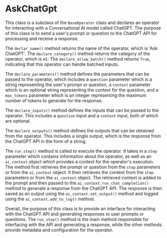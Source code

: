 # **AskChatGpt**

This class is a subclass of the `BaseOperator` class and declares an operator for interacting with a Conversational AI model called ChatGPT. The purpose of this class is to send a user's prompt or question to the ChatGPT API for processing and receive a response.

The `declar_name()` method returns the name of the operator, which is 'Ask ChatGPT'. The `declare_category()` method  returns the category of the operator, which is `AI`. The `declare_allow_batch()` method returns `True`, indicating that this operator can handle batched inputs.

The `declare_parameters()` method defines the parameters that can be passed to the operator, which includes a `question` parameter which is a string representing the user's prompt or question, a `context` parameter which is an optional string representing the context for the question, and a `max_tokens` parameter which is an integer representing the maximum number of tokens to generate for the response.

The `declare_inputs()` method defines the inputs that can be passed to the operator. This includes a `question` input and a `context` input, both of which are optional.

The `declare_outputs()` method defines the outputs that can be obtained from the operator. This includes a single output, which is the response from the ChatGPT API in the form of a string.

The `run_step()` method is called to execute the operator. It takes in a `step` parameter which contains information about the operator, as well as an `ai_context` object which provides a context for the operator's execution. The method first retrieves the prompt or question from the `step` parameters or from the `ai_context` object. It then retrieves the context from the `step` parameters or from the `ai_context` object. The retrieved context is added to the prompt and then passed to the `ai_context.run_chat_completion()` method to generate a response from the ChatGPT API. The response is then saved as an output using the `ai_context.set_output()` method and logged using the `ai_context.add_to_log()` method.

Overall, the purpose of this class is to provide an interface for interacting with the ChatGPT API and generating responses to user prompts or questions. The `run_step()` method is the main method responsible for interfacing with the API and generating a response, while the other methods provide metadata and configuration for the operator.